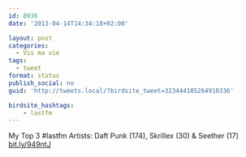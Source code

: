 ```yaml
---
id: 8936
date: '2013-04-14T14:34:18+02:00'

layout: post
categories:
  - Vis ma vie
tags:
  - tweet
format: status
publish_social: no
guid: 'http://tweets.local/?birdsite_tweet=323444105264910336'

birdsite_hashtags:
    - lastfm
---
```


My Top 3 #lastfm Artists: Daft Punk (174), Skrillex (30) &amp; Seether (17) [bit.ly/949ntJ](http://bit.ly/949ntJ)